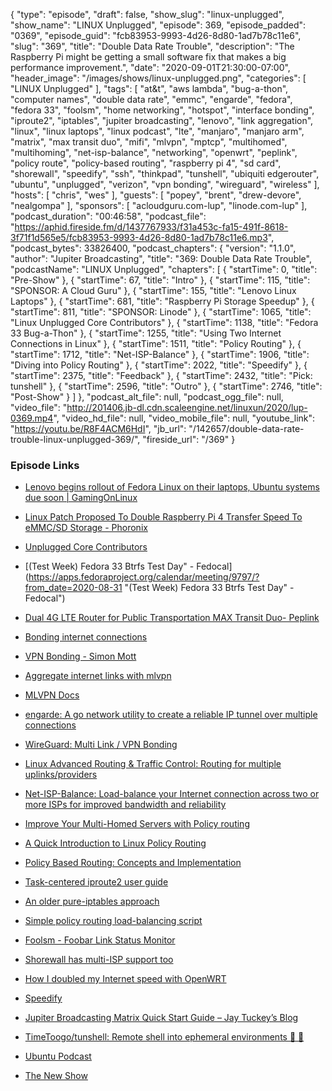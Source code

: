 {
  "type": "episode",
  "draft": false,
  "show_slug": "linux-unplugged",
  "show_name": "LINUX Unplugged",
  "episode": 369,
  "episode_padded": "0369",
  "episode_guid": "fcb83953-9993-4d26-8d80-1ad7b78c11e6",
  "slug": "369",
  "title": "Double Data Rate Trouble",
  "description": "The Raspberry Pi might be getting a small software fix that makes a big performance improvement.",
  "date": "2020-09-01T21:30:00-07:00",
  "header_image": "/images/shows/linux-unplugged.png",
  "categories": [
    "LINUX Unplugged"
  ],
  "tags": [
    "at&t",
    "aws lambda",
    "bug-a-thon",
    "computer names",
    "double data rate",
    "emmc",
    "engarde",
    "fedora",
    "fedora 33",
    "foolsm",
    "home networking",
    "hotspot",
    "interface bonding",
    "iproute2",
    "iptables",
    "jupiter broadcasting",
    "lenovo",
    "link aggregation",
    "linux",
    "linux laptops",
    "linux podcast",
    "lte",
    "manjaro",
    "manjaro arm",
    "matrix",
    "max transit duo",
    "mifi",
    "mlvpn",
    "mptcp",
    "multihomed",
    "multihoming",
    "net-isp-balance",
    "networking",
    "openwrt",
    "peplink",
    "policy route",
    "policy-based routing",
    "raspberry pi 4",
    "sd card",
    "shorewall",
    "speedify",
    "ssh",
    "thinkpad",
    "tunshell",
    "ubiquiti edgerouter",
    "ubuntu",
    "unplugged",
    "verizon",
    "vpn bonding",
    "wireguard",
    "wireless"
  ],
  "hosts": [
    "chris",
    "wes"
  ],
  "guests": [
    "popey",
    "brent",
    "drew-devore",
    "nealgompa"
  ],
  "sponsors": [
    "acloudguru.com-lup",
    "linode.com-lup"
  ],
  "podcast_duration": "00:46:58",
  "podcast_file": "https://aphid.fireside.fm/d/1437767933/f31a453c-fa15-491f-8618-3f71f1d565e5/fcb83953-9993-4d26-8d80-1ad7b78c11e6.mp3",
  "podcast_bytes": 33826400,
  "podcast_chapters": {
    "version": "1.1.0",
    "author": "Jupiter Broadcasting",
    "title": "369: Double Data Rate Trouble",
    "podcastName": "LINUX Unplugged",
    "chapters": [
      {
        "startTime": 0,
        "title": "Pre-Show"
      },
      {
        "startTime": 67,
        "title": "Intro"
      },
      {
        "startTime": 115,
        "title": "SPONSOR: A Cloud Guru"
      },
      {
        "startTime": 155,
        "title": "Lenovo Linux Laptops"
      },
      {
        "startTime": 681,
        "title": "Raspberry Pi Storage Speedup"
      },
      {
        "startTime": 811,
        "title": "SPONSOR: Linode"
      },
      {
        "startTime": 1065,
        "title": "Linux Unplugged Core Contributors"
      },
      {
        "startTime": 1138,
        "title": "Fedora 33 Bug-a-Thon"
      },
      {
        "startTime": 1255,
        "title": "Using Two Internet Connections in Linux"
      },
      {
        "startTime": 1511,
        "title": "Policy Routing"
      },
      {
        "startTime": 1712,
        "title": "Net-ISP-Balance"
      },
      {
        "startTime": 1906,
        "title": "Diving into Policy Routing"
      },
      {
        "startTime": 2022,
        "title": "Speedify"
      },
      {
        "startTime": 2375,
        "title": "Feedback"
      },
      {
        "startTime": 2432,
        "title": "Pick: tunshell"
      },
      {
        "startTime": 2596,
        "title": "Outro"
      },
      {
        "startTime": 2746,
        "title": "Post-Show"
      }
    ]
  },
  "podcast_alt_file": null,
  "podcast_ogg_file": null,
  "video_file": "http://201406.jb-dl.cdn.scaleengine.net/linuxun/2020/lup-0369.mp4",
  "video_hd_file": null,
  "video_mobile_file": null,
  "youtube_link": "https://youtu.be/R8F4ACM6HdI",
  "jb_url": "/142657/double-data-rate-trouble-linux-unplugged-369/",
  "fireside_url": "/369"
}


### Episode Links

  * [Lenovo begins rollout of Fedora Linux on their laptops, Ubuntu systems due soon | GamingOnLinux](https://www.gamingonlinux.com/2020/08/lenovo-begins-rollout-of-fedora-linux-on-their-laptops-ubuntu-systems-due-soon "Lenovo begins rollout of Fedora Linux on their laptops, Ubuntu systems due soon | GamingOnLinux")
  * [Linux Patch Proposed To Double Raspberry Pi 4 Transfer Speed To eMMC/SD Storage - Phoronix](https://www.phoronix.com/scan.php?page=news_item&px=RPi4-DDR-eMMC-SD-Linux-Patch "Linux Patch Proposed To Double Raspberry Pi 4 Transfer Speed To eMMC/SD Storage - Phoronix")
  * [Unplugged Core Contributors](http://unpluggedcore.com/ "Unplugged Core Contributors")
  * [(Test Week) Fedora 33 Btrfs Test Day" - Fedocal](https://apps.fedoraproject.org/calendar/meeting/9797/?from_date=2020-08-31 "\(Test Week\) Fedora 33 Btrfs Test Day" - Fedocal")
  * [Dual 4G LTE Router for Public Transportation MAX Transit Duo- Peplink](https://www.peplink.com/products/max-transit-duo/ "Dual 4G LTE Router for Public Transportation MAX Transit Duo- Peplink")
  * [Bonding internet connections](https://lochnair.net/2017/03/13/bonding-internet-connections/ "Bonding internet connections")
  * [VPN Bonding - Simon Mott](https://www.simonmott.co.uk/2012/03/vpn-bonding/ "VPN Bonding - Simon Mott")
  * [Aggregate internet links with mlvpn](https://dataswamp.org/~solene/2020-03-28-mlvpn.html "Aggregate internet links with mlvpn")
  * [MLVPN Docs](https://mlvpn.readthedocs.io/en/latest/index.html "MLVPN Docs")
  * [engarde: A go network utility to create a reliable IP tunnel over multiple connections ](https://github.com/porech/engarde "engarde: A go network utility to create a reliable IP tunnel over multiple connections
")

  * [WireGuard: Multi Link / VPN Bonding ](https://lists.zx2c4.com/pipermail/wireguard/2017-November/001887.html "WireGuard: Multi Link / VPN Bonding
")

  * [Linux Advanced Routing & Traffic Control: Routing for multiple uplinks/providers](https://lartc.org/howto/lartc.rpdb.multiple-links.html "Linux Advanced Routing & Traffic Control: Routing for multiple uplinks/providers")
  * [Net-ISP-Balance: Load-balance your Internet connection across two or more ISPs for improved bandwidth and reliability ](https://lstein.github.io/Net-ISP-Balance/ "Net-ISP-Balance: Load-balance your Internet connection across two or more ISPs for improved bandwidth and reliability
")

  * [Improve Your Multi-Homed Servers with Policy routing ](https://www.usenix.org/system/files/login/articles/login_summer16_10_anderson.pdf "Improve Your Multi-Homed Servers with Policy routing
")

  * [A Quick Introduction to Linux Policy Routing](https://blog.scottlowe.org/2013/05/29/a-quick-introduction-to-linux-policy-routing/ "A Quick Introduction to Linux Policy Routing")
  * [Policy Based Routing: Concepts and Implementation](https://silo.tips/download/advanced-routing-scenarios-policy-based-routing-concepts-and-linux-implementatio "Policy Based Routing: Concepts and Implementation")
  * [Task-centered iproute2 user guide](https://baturin.org/docs/iproute2/ "Task-centered iproute2 user guide")
  * [An older pure-iptables approach](https://vyruss.org/computing/load_balance.html "An older pure-iptables approach")
  * [Simple policy routing load-balancing script](https://www.isticktoit.net/?p=1637m "Simple policy routing load-balancing script")
  * [Foolsm - Foobar Link Status Monitor](https://lsm.foobar.fi/ "Foolsm - Foobar Link Status Monitor")
  * [Shorewall has multi-ISP support too](https://shorewall.org/MultiISP.html "Shorewall has multi-ISP support too")
  * [How I doubled my Internet speed with OpenWRT](https://msol.io/blog/tech/how-i-doubled-my-internet-speed-with-openwrt/ "How I doubled my Internet speed with OpenWRT")
  * [Speedify](https://speedify.com/ "Speedify")
  * [Jupiter Broadcasting Matrix Quick Start Guide – Jay Tuckey’s Blog](https://jaytuckey.name/2020/08/26/jupiter-broadcasting-matrix-quick-start-guide/ "Jupiter Broadcasting Matrix Quick Start Guide – Jay Tuckey’s Blog")
  * [TimeToogo/tunshell: Remote shell into ephemeral environments 🐚 🦀](https://github.com/TimeToogo/tunshell "TimeToogo/tunshell: Remote shell into ephemeral environments 🐚 🦀")
  * [Ubuntu Podcast](https://ubuntupodcast.org/ "Ubuntu Podcast")
  * [The New Show](https://thenew.show/ "The New Show")


